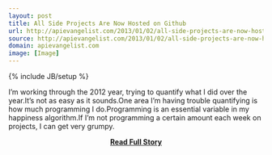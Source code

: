 ```yaml
---
layout: post
title: All Side Projects Are Now Hosted on Github
url: http://apievangelist.com/2013/01/02/all-side-projects-are-now-hosted-on-github/
source: http://apievangelist.com/2013/01/02/all-side-projects-are-now-hosted-on-github/
domain: apievangelist.com
image: [Image]
---
```

{% include JB/setup %}<p>I&rsquo;m working through the 2012 year, trying to quantify what I did over the year.It&rsquo;s not as easy as it sounds.One area I&rsquo;m having trouble quantifying is how much programming I do.Programming is an essential variable in my happiness algorithm.If I&rsquo;m not programming a certain amount each week on projects, I can get very grumpy.</p>
<center><p><a href="http://apievangelist.com/2013/01/02/all-side-projects-are-now-hosted-on-github/" style='padding:25px; font-sze:18px; font-weight: bold;'>Read Full Story</a></p></center>

